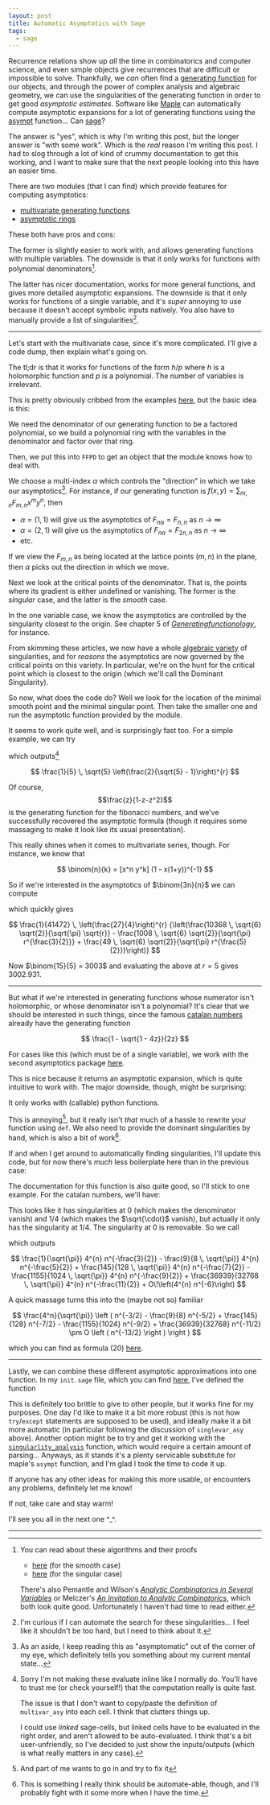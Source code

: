 ```yaml
---
layout: post
title: Automatic Asymptotics with Sage
tags:
  - sage
---
```


Recurrence relations show up _all_ the time in combinatorics and computer 
science, and even simple objects give recurrences that are difficult or 
impossible to solve. Thankfully, we _can_ often find a [generating function][1]
for our objects, and through the power of complex analysis and algebraic geometry, 
we can use the singularities of the generating function in order to get good
_asymptotic estimates_. Software like [Maple][2] can automatically compute
asymptotic expansions for a lot of generating functions using the 
[asympt][4] function... Can [sage][3]?

The answer is "yes", which is why I'm writing this post, but the longer answer
is "with some work". Which is the _real_ reason I'm writing this post. 
I had to slog through a lot of kind of crummy documentation to get this working,
and I want to make sure that the next people looking into this have an easier
time.

There are two modules (that I can find) which provide features for computing
asymptotics:

 - [multivariate generating functions][5]
 - [asymptotic rings][6]

These both have pros and cons:

The former is slightly easier to work with, and allows generating functions with
multiple variables. The downside is that it
only works for functions with polynomial denominators[^1]. 

The latter has nicer documentation, works for more general functions, and 
gives more detailed asymptotic expansions. The downside is that it only works
for functions of a single variable, and it's _super_ annoying to use because
it doesn't accept symbolic inputs natively. You also have to manually provide 
a list of singularities[^2].

---

Let's start with the multivariate case, since it's more complicated. I'll give
a code dump, then explain what's going on.

The tl;dr is that it works for functions of the form $h / p$ where $h$ is
a holomorphic function and $p$ is a polynomial. The number of variables is
irrelevant.

<div class="no_eval">
<script type="text/x-sage">

from sage.rings.asymptotic.asymptotics_multivariate_generating_functions \
  import FractionWithFactoredDenominatorRing

def multivar_asy(f, N=5, alpha=None, numeric=0):
  """
  compute the first N terms of the asymptotic expansion of f

  setting numeric = n will give floats with n digits of precision.

  if 

    f = sum_{ns} F_{ns} x^{ns} 

  for ns = (n1,...,nk) a multi-index, then we compute an 
  expansion for F_{r alpha} for alpha = (a1 ... ak) a given
  "direction" and r --> oo

  By default, we assume alpha = [1,...,1], which reduces to what we 
  almost certainly want in the one variable case
  """
  fn = f.numerator()
  fd = f.denominator()

  R_internal = PolynomialRing(QQ, fd.variables())

  # FFPD is the ring of quotients p/q
  # where p is in SR and q is in R_internal
  # rather confusingly we put the denominator ring before the numerator ring
  FFPD = FractionWithFactoredDenominatorRing(R_internal, SR)

  # but when we make new element of the ring, we put things in the right order
  # for some reason units in the denominator get clobbered, so we manually
  # add it in the numerator (this is consistent with the examples in the docs)
  fdFactored = R_internal(fd).factor()

  f = FFPD(fn / fdFactored.unit(), fdFactored)

  # now we choose a "direction" alpha
  if alpha == None:
    alpha = [1] * f.dimension()

  decomp = f.asymptotic_decomposition(alpha)

  result = 0
  n = 0
  for part in decomp:
    n += 1
    # this is brittle, but makes things work
    if part == FFPD(0, []):
      continue

    # p is supposed to be a minimal critical point for the denominator of part.
    # let's first find the critical points

    # first we find the smooth points
    I = part.smooth_critical_ideal(alpha)
    smoothSols = solve([SR(v) for v in I.gens()], 
                  [SR(v) for v in R_internal.gens()], 
                  solution_dict=True)

    # next we find the singular points
    J = part.singular_ideal()
    singSols = solve([SR(v) for v in J.gens()], 
                [SR(v) for v in R_internal.gens()], 
                solution_dict=True)

    s = smoothSols + singSols

    # remove any varieties of dimension > 0 from the space of solutions
    # I don't know if this will break things or not, but in my (limited)!
    # testing it seems fine.
    # If I were less lazy I would probably make this take the minimum value
    # across the whole variety? But doing it this way makes things agree with
    # the examples.

    sFiltered = []
    for soln in s:
      keep = True
      for v in soln.values():
        if not v.is_constant(): # remove any solutions involving a parameter
          keep = False
      if keep:
        sFiltered += [soln]

    # if we didn't find any solutions at all, give up.
    if len(sFiltered) == 0:
      if len(s) != 0:
        print("We finally found something where removing the varieties caused problems")
        return None
      
      else:
        print("no critical points were found. Giving up.")
        return None

    # otherwise we get the _minimal_ singularity
    pMin = sFiltered[0]
    for p in sFiltered:
      if sum([xi^2 for xi in p.values()]) < sum([yi^2 for yi in pMin.values()]):
        pMin = p

    # and finally get the asymptotics
    (a,_,_) = part.asymptotics(pMin, alpha, N, numerical=numeric) 

    result += a

  return result
</script>
</div>

This is pretty obviously cribbed from the examples [here][5], but the basic idea
is this:

We need the denominator of our generating function to be a factored polynomial,
so we build a polynomial ring with the variables in the denominator and factor
over that ring.

Then, we put this into `FFPD` to get an object that the module 
knows how to deal with. 

We choose a multi-index $\alpha$ which controls the "direction" in which
we take our asymptotics[^3]. For instance, if our generating function is 
$f(x,y) = \sum_{m,n} F_{m,n} x^m y^n$, then

- $\alpha = (1,1)$ will give us the asymptotics of $F_{n \alpha} = F_{n,n}$ as $n \to \infty$
- $\alpha = (2,1)$ will give us the asymptotics of $F_{n \alpha} = F_{2n,n}$ as $n \to \infty$
- etc.

If we view the $F_{m,n}$ as being located at the lattice points $(m,n)$ in the plane,
then $\alpha$ picks out the direction in which we move.

Next we look at the critical points of the denominator. That is, the points 
where its gradient is either undefined or vanishing. The former is the 
_singular_ case, and the latter is the _smooth_ case. 

In the one variable case, we know the asymptotics are controlled by the
singularity closest to the origin. See chapter $5$ of 
[_Generatingfunctionology_][9], for instance. 

From skimming these articles, we now have a whole [algebraic variety][12] of
singularities, and for _reasons_ the asymptotics are now governed by the 
critical points on this variety. In particular, we're on the hunt for the 
critical point which is closest to the origin (which we'll call the 
<span class=defn>Dominant Singularity</span>).

So now, what does the code do? Well we look for the location of the minimal
smooth point and the minimal singular point. Then take the smaller one and
run the asymptotic function provided by the module.

It seems to work quite well, and is surprisingly fast too. For a simple
example, we can try

<div class="no_eval">
<script type="text/x-sage">
multivar_asy(z/(1-z-z^2))
</script>
</div>

which outputs[^4]

$$
\frac{1}{5} \, \sqrt{5} \left(\frac{2}{\sqrt{5} - 1}\right)^{r}
$$

Of course, $$\frac{z}{1-z-z^2}$$ is the generating function for the fibonacci
numbers, and we've successfully recovered the asymptotic formula 
(though it requires some massaging to make it look like its usual presentation).

This really shines when it comes to multivariate series, though. For instance,
we know that

$$
\binom{n}{k} = [x^n y^k] (1 - x(1+y))^{-1}
$$

So if we're interested in the asymptotics of $\binom{3n}{n}$ we can compute

<div class="no_eval">
<script type="text/x-sage">
multivar_asy((1-x*(1+y))^(-1), alpha=[3,1], N=3)
</script>
</div>

which quickly gives

$$
\frac{1}{41472} \, \left(\frac{27}{4}\right)^{r} {\left(\frac{10368 \, \sqrt{6} \sqrt{2}}{\sqrt{\pi} \sqrt{r}} - \frac{1008 \, \sqrt{6} \sqrt{2}}{\sqrt{\pi} r^{\frac{3}{2}}} + \frac{49 \, \sqrt{6} \sqrt{2}}{\sqrt{\pi} r^{\frac{5}{2}}}\right)}
$$

Now $\binom{15}{5} = 3003$ and evaluating the above at $r=5$ gives $3002.931$.

---

But what if we're interested in generating functions whose numerator isn't
holomorphic, or whose denominator isn't a polynomial? It's clear that we
should be interested in such things, since the famous [catalan numbers][13]
already have the generating function 

$$
\frac{1 - \sqrt{1 - 4z}}{2z}
$$

For cases like this (which must be of a single variable), we work with
the second asymptotics package [here][6].

This is nice because it returns an asymptotic expansion, which is quite
intuitive to work with. The major downside, though, might be surprising:

It only works with (callable) python functions.

This is annoying[^5], but it really isn't _that_ much of a hassle to rewrite 
your function using `def`. We also need to provide the dominant singularities
by hand, which is also a bit of work[^6].

If and when I get around to automatically finding singularities, I'll update
this code, but for now there's _much_ less boilerplate here than in the
previous case:

<div class="no_eval">
<script type="text/x-sage">
# interestingly, it seems like it doesn't matter at all
# what asymptotic ring you use.
AsyRing = AsymptoticRing('QQ^n * n^QQ * log(n)^QQ', QQ)

def singlevar_asy(f, N=5, sings=None):
  """
  compute the first N terms of the asymptotic expansion of f

  sings is a list of dominant singularities
  TODO: get these automatically somehow?
  """
  return AsyRing.coefficients_of_generating_function(f, sings, precision=N)
</script>
</div>

The documentation for this function is also quite good, so I'll stick to
one example. For the catalan numbers, we'll have:

<div class="no_eval">
<script type="text/x-sage">
def cat(z):
  return (1 - sqrt(1-4*z))/(2*z)
</script>
</div>

This looks like it has singularities at $0$ (which makes the denominator vanish)
and $1/4$ (which makes the $\sqrt{\cdot}$ vanish), but actually it only has the
singularity at $1/4$. The singularity at $0$ is removable. So we call

<div class="no_eval">
<script type="text/x-sage">
singlevar_asy(cat, sings=[1/4])
</script>
</div>

which outputs

$$
\frac{1}{\sqrt{\pi}} 4^{n} n^{-\frac{3}{2}} - \frac{9}{8 \, \sqrt{\pi}} 4^{n} n^{-\frac{5}{2}} + \frac{145}{128 \, \sqrt{\pi}} 4^{n} n^{-\frac{7}{2}} - \frac{1155}{1024 \, \sqrt{\pi}} 4^{n} n^{-\frac{9}{2}} + \frac{36939}{32768 \, \sqrt{\pi}} 4^{n} n^{-\frac{11}{2}} + O\!\left(4^{n} n^{-6}\right)
$$

A quick massage turns this into the (maybe not so) familiar

$$
\frac{4^n}{\sqrt{\pi}} 
\left ( 
  n^{-3/2} - 
  \frac{9}{8} n^{-5/2} +
  \frac{145}{128} n^{-7/2} -
  \frac{1155}{1024} n^{-9/2} +
  \frac{36939}{32768} n^{-11/2}
  \pm O \left ( n^{-13/2} \right )
\right )
$$

which you can find as formula (20) [here][14].

---

Lastly, we can combine these different asymptotic approximations into one 
function. In my `init.sage` file, which you can find [here][15], I've defined
the function

<div class="no_eval">
<script type="text/x-sage">
def asy(f, *args, **kwargs):
  try:
    return multivar_asy(f,*args,**kwargs)
  except:
    return singlevar_asy(f,*args,**kwargs)
</script>
</div>

This is definitely too brittle to give to other people, but it works
fine for my purposes. One day I'd like to make it a bit more robust
(this is not how `try`/`except` statements are supposed to be used), 
and ideally make it a bit more automatic (in particular following
the discussion of `singlevar_asy` above). Another option might be to try 
and get it working with the [`singularlity_analysis`][16] function, which
would require a certain amount of parsing...
Anyways, as it stands it's a plenty servicable substitute for maple's 
`asympt` function, and I'm glad I took the time to code it up. 

If anyone has any other ideas for making this more usable, or encounters
any problems, definitely let me know! 

If not, take care and stay warm!

I'll see you all in the next one ^_^.

---

[^1]:
    You can read about these algorithms and their proofs

    - [here][7] (for the smooth case)
    - [here][8] (for the singular case)

    There's also Pemantle and Wilson's 
    [_Analytic Combinatorics in Several Variables_][10] or Melczer's 
    [_An Invitation to Analytic Combinatorics_][11], which both look
    quite good. Unfortunately I haven't had time to read either.

[^2]:
    I'm curious if I can automate the search for these singularities... 
    I feel like it shouldn't be too hard, but I need to think about it.

[^3]:
    As an aside, I keep reading this as "asymptomatic" out of the corner of my
    eye, which definitely tells you something about my current mental state...

[^4]:
    Sorry I'm not making these evaluate inline like I normally do. You'll have
    to trust me (or check yourself!) that the computation really is quite fast.

    The issue is that I don't want to copy/paste the definition 
    of `multivar_asy` into each cell. I think that clutters things up.

    I could use _linked_ sage-cells, but linked cells have to be evaluated 
    in the right order, and aren't allowed to be auto-evaluated. I think that's
    a bit user-unfriendly, so I've decided to just show the inputs/outputs
    (which is what really matters in any case).

[^5]:
    And part of me wants to go in and try to fix it

[^6]:
    This is something I really think should be automate-able, though, and 
    I'll probably fight with it some more when I have the time.

[1]: https://en.wikipedia.org/wiki/Generating_function
[2]: https://en.wikipedia.org/wiki/Maple_(software)
[3]: https://sagemath.org
[4]: https://www.maplesoft.com/support/help/maple/view.aspx?path=asympt
[5]: https://doc.sagemath.org/html/en/reference/asymptotic/sage/rings/asymptotic/asymptotics_multivariate_generating_functions.html
[6]: https://doc.sagemath.org/html/en/reference/asymptotic/sage/rings/asymptotic/asymptotic_ring.html#introductory-examples
[7]: http://arxiv.org/abs/0803.2914
[8]: http://arxiv.org/abs/1009.5715
[9]: https://www2.math.upenn.edu/~wilf/gfology2.pdf
[10]: https://www.cambridge.org/core/books/analytic-combinatorics-in-several-variables/7FD6C5820465ECC25FBDF42236BFAEB2
[11]: https://melczer.ca/textbook/
[12]: https://en.wikipedia.org/wiki/Algebraic_variety
[13]: https://en.wikipedia.org/wiki/Catalan_number
[14]: https://mathworld.wolfram.com/CatalanNumber.html
[15]: https://github.com/HallaSurvivor/dotfiles/blob/master/init.sage
[16]: https://doc.sagemath.org/html/en/reference/asymptotic/sage/rings/asymptotic/asymptotic_expansion_generators.html#sage.rings.asymptotic.asymptotic_expansion_generators.AsymptoticExpansionGenerators.SingularityAnalysis
